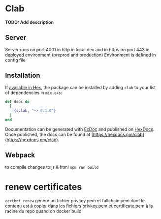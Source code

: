 # Clab

**TODO: Add description**


## Server

Server runs on port 4001 in http in local dev and in https on port 443 in deployed environment (preprod and production)
Environment is defined in config file

## Installation

If [available in Hex](https://hex.pm/docs/publish), the package can be installed
by adding `clab` to your list of dependencies in `mix.exs`:

```elixir
def deps do
  [
    {:clab, "~> 0.1.0"}
  ]
end
```

Documentation can be generated with [ExDoc](https://github.com/elixir-lang/ex_doc)
and published on [HexDocs](https://hexdocs.pm). Once published, the docs can
be found at [https://hexdocs.pm/clab](https://hexdocs.pm/clab).

## Webpack

to compile changes to js & html
```npm run build```

# renew certificates

```certbot renew``` génère un fichier privkey.pem et fullchain.pem dont le contenu est à copier dans les fichiers privkey.pem et certificate.pem à la racine du repo quand on docker build